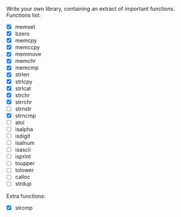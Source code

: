 Write your own library, containing an extract of important functions.
Functions list:
- [x] memset 
- [x] bzero 
- [x] memcpy
- [x] memccpy
- [x] memmove
- [x] memchr
- [x] memcmp
- [x] strlen
- [x] strlcpy 
- [x] strlcat 
- [x] strchr
- [x] strrchr 
- [ ] strnstr 
- [x] strncmp
- [ ] atoi
- [ ] isalpha 
- [ ] isdigit 
- [ ] isalnum 
- [ ] isascii 
- [ ] isprint 
- [ ] toupper 
- [ ] tolower
- [ ] calloc
- [ ] strdup

Extra functions:
- [x] strcmp
